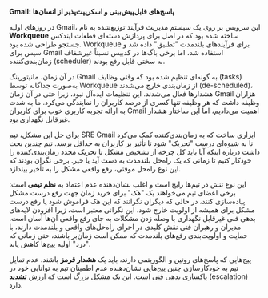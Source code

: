 **Gmail: پاسخ‌های قابل‌پیش‌بینی و اسکریپت‌پذیر از انسان‌ها**

در روزهای اولیه Gmail، این سرویس بر روی یک سیستم مدیریت فرآیند توزیع‌شده به نام **Workqueue** ساخته شده بود که در اصل برای پردازش دسته‌ای قطعات ایندکس جستجو طراحی شده بود. Workqueue برای فرآیندهای بلندمدت "تطبیق" داده شد و سپس برای Gmail استفاده شد، اما برخی باگ‌ها در کدبیس نسبتاً غیرشفاف زمان‌بندی‌کننده (scheduler) به سختی قابل رفع بودند.

در آن زمان، مانیتورینگ Gmail به گونه‌ای تنظیم شده بود که وقتی وظایف (tasks) به‌صورت جداگانه توسط Workqueue از زمان‌بندی خارج می‌شدند (de-scheduled)، هشدارها فعال می‌شدند. این تنظیمات ایده‌آل نبود، زیرا حتی در آن زمان Gmail هزاران وظیفه داشت که هر وظیفه تنها کسری از درصد کاربران را نمایندگی می‌کرد. ما به شدت به ارائه تجربه کاربری خوب برای کاربران Gmail اهمیت می‌دادیم، اما این ساختار هشدار غیرقابل نگهداری بود.

برای حل این مشکل، تیم SRE Gmail ابزاری ساخت که به زمان‌بندی‌کننده کمک می‌کرد تا به شیوه‌ای درست "تحریک" شود تا تأثیر بر کاربران به حداقل برسد. تیم چندین بحث داشت درباره اینکه آیا باید کل چرخه از تشخیص مشکل تا تحریک مجدد زمان‌بندی‌کننده را خودکار کنیم تا زمانی که یک راه‌حل بلندمدت به دست آید یا خیر. برخی نگران بودند که این نوع راه‌حل موقتی، رفع واقعی مشکل را به تأخیر بیندازد.

این نوع تنش در تیم‌ها رایج است و اغلب نشان‌دهنده عدم اعتماد به **نظم تیمی** است: برخی اعضای تیم می‌خواهند یک "هک" برای خرید زمان جهت رفع درست مشکل پیاده‌سازی کنند، در حالی که دیگران نگرانند که این هک فراموش شود یا رفع درست مشکل برای همیشه از اولویت خارج شود. این نگرانی معتبر است، زیرا افزودن لایه‌های بدهی فنی غیرقابل نگهداری با وصله زدن مشکلات به جای رفع واقعی آن‌ها آسان است. مدیران و رهبران فنی نقش کلیدی در اجرای راه‌حل‌های واقعی و بلندمدت دارند، با حمایت و اولویت‌بندی رفع‌های بلندمدت که ممکن است زمان‌بر باشند، حتی زمانی که "درد" اولیه پیج‌ها کاهش یابد.

پیج‌هایی که پاسخ‌های روتین و الگوریتمی دارند، باید یک **هشدار قرمز** باشند. عدم تمایل تیم به خودکارسازی چنین پیج‌هایی نشان‌دهنده عدم اطمینان تیم به توانایی خود در پاکسازی بدهی فنی است. این یک مشکل بزرگ است که ارزش **تشدید** (escalation) دارد.
